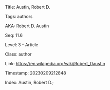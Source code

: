 Title:  Austin, Robert D.

Tags:   authors

AKA:    Robert D. Austin

Seq:    11.6

Level:  3 - Article

Class:  author

Link:   https://en.wikipedia.org/wiki/Robert_Daustin

Timestamp: 20230209212848

Index:  Austin, Robert D.; 
